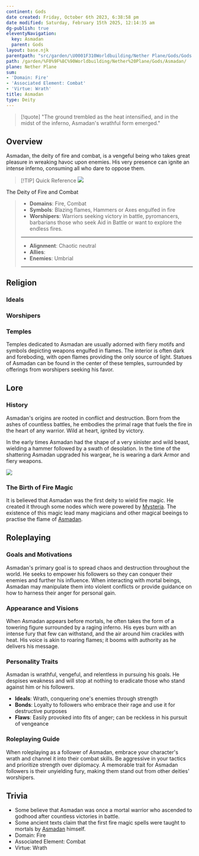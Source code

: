 ```yaml
---
continent: Gods
date created: Friday, October 6th 2023, 6:38:58 pm
date modified: Saturday, February 15th 2025, 12:14:35 am
dg-publish: true
eleventyNavigation:
  key: Asmadan
  parent: Gods
layout: base.njk
parentpath: "src/garden/\U0001F310Worldbuilding/Nether Plane/Gods/Gods.md"
path: /garden/%F0%9F%8C%90Worldbuilding/Nether%20Plane/Gods/Asmadan/
plane: Nether Plane
sum:
- 'Domain: Fire'
- 'Associated Element: Combat'
- 'Virtue: Wrath'
title: Asmadan
type: Deity
---
```


> [!quote] "The ground trembled as the heat intensified, and in the midst of the inferno, Asmadan's wrathful form emerged."

## Overview

Asmadan, the deity of fire and combat, is a vengeful being who takes great pleasure in wreaking havoc upon enemies. His very presence can ignite an intense inferno, consuming all who dare to oppose them.

> [!TIP] Quick Reference
> ![](/static/Asmadan.png)
> 

The Deity of Fire and Combat

>- **Domains**: Fire, Combat
>- **Symbols**: Blazing flames, Hammers or Axes engulfed in fire
>- **Worshipers**: Warriors seeking victory in battle, pyromancers, barbarians
>  those who seek Aid in Battle or want to explore the endless fires.
> ____
>- **Alignment**: Chaotic neutral
>- **Allies**: 
>- **Enemies**: Umbrial
>____
>

## Religion
### Ideals

### Worshipers

### Temples

Temples dedicated to Asmadan are usually adorned with fiery motifs and symbols depicting weapons engulfed in flames. The interior is often dark and foreboding, with open flames providing the only source of light. Statues of Asmadan can be found in the center of these temples, surrounded by offerings from worshipers seeking his favor.

## Lore
### History

Asmadan's origins are rooted in conflict and destruction. Born from the ashes of countless battles, he embodies the primal rage that fuels the fire in the heart of any warrior. Wild at heart, ignited by victory. 

In the early times Asmadan had the shape of a very sinister and wild beast, wielding a hammer followed by a swath of desolation. In the time of the shattering Asmadan upgraded his wargear, he is wearing a dark Armor and fiery weapons.

![](/static/Asmadan%202.png)

### The Birth of Fire Magic

It is believed that Asmadan was the first deity to wield fire magic. He created it through some nodes which were powered by [Mysteria](/garden/%F0%9F%8C%90Worldbuilding/Nether%20Plane/Gods/Mysteria). The existence of this magic lead many magicians and other magical beeings to practise the flame of [Asmadan](/garden/%F0%9F%8C%90Worldbuilding/Nether%20Plane/Gods/Asmadan).

## Roleplaying
### Goals and Motivations

Asmadan's primary goal is to spread chaos and destruction throughout the world. He seeks to empower his followers so they can conquer their enemies and further his influence. When interacting with mortal beings, Asmadan may manipulate them into violent conflicts or provide guidance on how to harness their anger for personal gain.

### Appearance and Visions

When Asmadan appears before mortals, he often takes the form of a towering figure surrounded by a raging inferno. His eyes burn with an intense fury that few can withstand, and the air around him crackles with heat. His voice is akin to roaring flames; it booms with authority as he delivers his message.

### Personality Traits

Asmadan is wrathful, vengeful, and relentless in pursuing his goals. He despises weakness and will stop at nothing to eradicate those who stand against him or his followers.

- **Ideals**: Wrath, conquering one's enemies through strength
- **Bonds**: Loyalty to followers who embrace their rage and use it for destructive purposes
- **Flaws**: Easily provoked into fits of anger; can be reckless in his pursuit of vengeance

### Roleplaying Guide

When roleplaying as a follower of Asmadan, embrace your character's wrath and channel it into their combat skills. Be aggressive in your tactics and prioritize strength over diplomacy. A memorable trait for Asmadan followers is their unyielding fury, making them stand out from other deities' worshipers.

## Trivia
- Some believe that Asmadan was once a mortal warrior who ascended to godhood after countless victories in battle.
- Some ancient texts claim that the first fire magic spells were taught to mortals by [Asmadan](/garden/%F0%9F%8C%90Worldbuilding/Nether%20Plane/Gods/Asmadan) himself.
- Domain: Fire
- Associated Element: Combat
- Virtue: Wrath